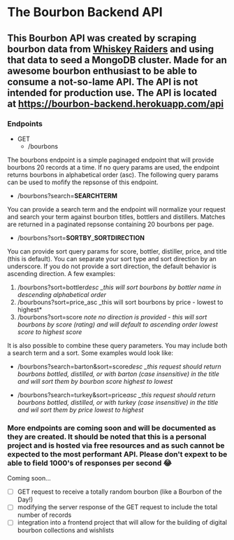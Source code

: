# The Bourbon Backend API

## This Bourbon API was created by scraping bourbon data from [Whiskey Raiders](https://whiskeyraiders.com/archive/?sort=bourbon) and using that data to seed a MongoDB cluster. Made for an awesome bourbon enthusiast to be able to consume a not-so-lame API. The API is not intended for production use. The API is located at https://bourbon-backend.herokuapp.com/api

### Endpoints

- GET
  - /bourbons

The bourbons endpoint is a simple paginaged endpoint that will provide bourbons 20 records at a time. If no query params are used, the endpoint returns bourbons in alphabetical order (asc). The following query params can be used to mofify the repsonse of this endpoint.

- /bourbons?search=**SEARCHTERM**

You can provide a search term and the endpoint will normalize your request and search your term against bourbon titles, bottlers and distillers. Matches are returned in a paginated repsonse containing 20 bourbons per page.

- /bourbons?sort=**SORTBY**\_**SORTDIRECTION**

You can provide sort query params for score, bottler, distiller, price, and title (this is default). You can separate your sort type and sort direction by an underscore. If you do not provide a sort direction, the default behavior is ascending direction. A few examples:

1. /bourbons?sort=bottler*desc \_this will sort bourbons by bottler name in descending alphabetical order*
2. /bourbouns?sort=price_asc \_this will sort bourbons by price - lowest to highest\*
3. /bourbons?sort=score _note no direction is provided - this will sort bourbons by score (rating) and will default to ascending order lowest score to highest score_

It is also possible to combine these query parameters. You may include both a search term and a sort. Some examples would look like:

- /bourbons?search=barton&sort=score*desc \_this request should return bourbons bottled, distilled, or with barton (case insensitive) in the title and will sort them by bourbon score highest to lowest*

- /bourbons?search=turkey&sort=price*asc \_this request should return bourbons bottled, distilled, or with turkey (case insensitive) in the title and wil sort them by price lowest to highest*

### More endpoints are coming soon and will be documented as they are created. It should be noted that this is a personal project and is hosted via free resources and as such cannot be expected to the most performant API. Please don't expext to be able to field 1000's of responses per second 😂

Coming soon...

*[ ] GET request to receive a totally random bourbon (like a Bourbon of the Day!)
*[ ] modifying the server response of the GET request to include the total number of records
*[ ] integration into a frontend project that will allow for the building of digital bourbon collections and wishlists
